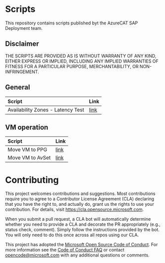 # Scripts

This repository contains scripts published byt the AzureCAT SAP Deployment team.

## Disclaimer
THE SCRIPTS ARE PROVIDED AS IS WITHOUT WARRANTY OF ANY KIND, EITHER EXPRESS OR IMPLIED, INCLUDING ANY IMPLIED WARRANTIES OF FITNESS FOR A PARTICULAR PURPOSE, MERCHANTABILITY, OR NON-INFRINGEMENT.

## General
| Script        | Link           |
|:------------------------------------------------ |:-------------|
| Availability Zones - Latency Test                | [link](./AvZone-Latency-Test/Readme.md) |


## VM operation
| Script        | Link           |
|:------------------------------------------------ |:-------------|
| Move VM to PPG                                   | [link](./Move-VM-to-PPG/README.md)      |
| Move VM to AvSet                                 | [link](./Move-VM-to-AvSet/README.md)      |


# Contributing

This project welcomes contributions and suggestions.  Most contributions require you to agree to a
Contributor License Agreement (CLA) declaring that you have the right to, and actually do, grant us
the rights to use your contribution. For details, visit https://cla.opensource.microsoft.com.

When you submit a pull request, a CLA bot will automatically determine whether you need to provide
a CLA and decorate the PR appropriately (e.g., status check, comment). Simply follow the instructions
provided by the bot. You will only need to do this once across all repos using our CLA.

This project has adopted the [Microsoft Open Source Code of Conduct](https://opensource.microsoft.com/codeofconduct/).
For more information see the [Code of Conduct FAQ](https://opensource.microsoft.com/codeofconduct/faq/) or
contact [opencode@microsoft.com](mailto:opencode@microsoft.com) with any additional questions or comments.
